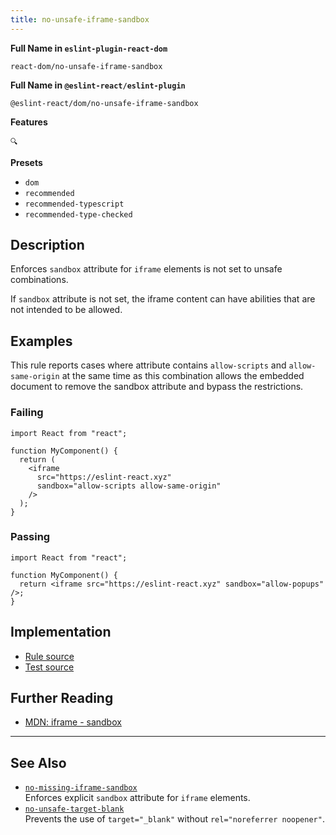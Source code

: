 ```yaml
---
title: no-unsafe-iframe-sandbox
---
```


**Full Name in `eslint-plugin-react-dom`**

```plain copy
react-dom/no-unsafe-iframe-sandbox
```

**Full Name in `@eslint-react/eslint-plugin`**

```plain copy
@eslint-react/dom/no-unsafe-iframe-sandbox
```

**Features**

`🔍`

**Presets**

- `dom`
- `recommended`
- `recommended-typescript`
- `recommended-type-checked`

## Description

Enforces `sandbox` attribute for `iframe` elements is not set to unsafe combinations.

If `sandbox` attribute is not set, the iframe content can have abilities that are not intended to be allowed.

## Examples

This rule reports cases where attribute contains `allow-scripts` and `allow-same-origin` at the same time as this combination allows the embedded document to remove the sandbox attribute and bypass the restrictions.

### Failing

```tsx
import React from "react";

function MyComponent() {
  return (
    <iframe
      src="https://eslint-react.xyz"
      sandbox="allow-scripts allow-same-origin"
    />
  );
}
```

### Passing

```tsx
import React from "react";

function MyComponent() {
  return <iframe src="https://eslint-react.xyz" sandbox="allow-popups" />;
}
```

## Implementation

- [Rule source](https://github.com/Rel1cx/eslint-react/tree/main/packages/plugins/eslint-plugin-react-dom/src/rules/no-unsafe-iframe-sandbox.ts)
- [Test source](https://github.com/Rel1cx/eslint-react/tree/main/packages/plugins/eslint-plugin-react-dom/src/rules/no-unsafe-iframe-sandbox.spec.ts)

## Further Reading

- [MDN: iframe - sandbox](https://developer.mozilla.org/en-US/docs/Web/HTML/Element/iframe#attributes)

---

## See Also

- [`no-missing-iframe-sandbox`](./dom-no-missing-iframe-sandbox)\
  Enforces explicit `sandbox` attribute for `iframe` elements.
- [`no-unsafe-target-blank`](./dom-no-unsafe-target-blank)\
  Prevents the use of `target="_blank"` without `rel="noreferrer noopener"`.
